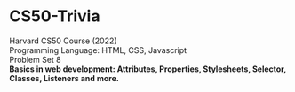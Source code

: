 # CS50-Trivia
Harvard CS50 Course (2022) <br/>
Programming Language: HTML, CSS, Javascript  <br/>
Problem Set 8  <br/>
<b>Basics in web development: Attributes, Properties, Stylesheets, Selector, Classes, Listeners and more.  </b>
